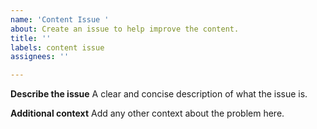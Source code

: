 ```yaml
---
name: 'Content Issue '
about: Create an issue to help improve the content.
title: ''
labels: content issue
assignees: ''

---
```


**Describe the issue**
A clear and concise description of what the issue is.

**Additional context**
Add any other context about the problem here.
